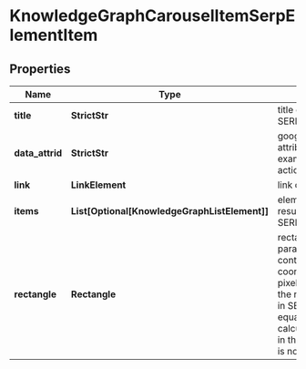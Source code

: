 # KnowledgeGraphCarouselItemSerpElementItem


## Properties

| Name | Type | Description | Notes |
|------------ | ------------- | ------------- | -------------|
**title** | **StrictStr** | title of the result in SERP |[optional]|
**data_attrid** | **StrictStr** | google defined data attribute ID<br>example:<br>action:listen_artist |[optional]|
**link** | **LinkElement** | link of the element |[optional]|
**items** | **List[Optional[KnowledgeGraphListElement]]** | elements of search results found in SERP |[optional]|
**rectangle** | **Rectangle** | rectangle parameters<br>contains cartesian coordinates and pixel dimensions of the result’s snippet in SERP<br>equals null if calculate_rectangles in the POST request is not set to true |[optional]|